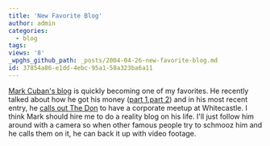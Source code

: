 ```yaml
---
title: 'New Favorite Blog'
author: admin
categories:
  - blog
tags: 
views: '8'
_wpghs_github_path: _posts/2004-04-26-new-favorite-blog.md
id: 37854a86-e1dd-4ebc-95a1-58a323ba6a11
---
```

<p><a href="http://www.blogmaverick.com/">Mark Cuban's blog</a> is quickly becoming one of my favorites.  He recently talked about how he got his money (<a href="http://www.blogmaverick.com/entry/7324322564475288/">part 1</a>,<a href="http://www.blogmaverick.com/entry/4622841295227252/">part 2</a>) and in his most recent entry, he <a href="http://www.blogmaverick.com/entry/7661336245723213/">calls out The Don</a> to have a corporate meetup at Whitecastle.  I think Mark should hire me to do a reality blog on his life.  I'll just follow him around with a camera so when other famous people try to schmooz him and he calls them on it, he can back it up with video footage.</p>
